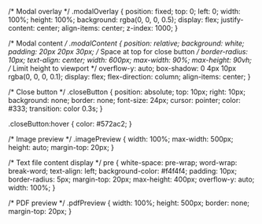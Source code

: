 /* Modal overlay */
.modalOverlay {
  position: fixed;
  top: 0;
  left: 0;
  width: 100%;
  height: 100%;
  background: rgba(0, 0, 0, 0.5);
  display: flex;
  justify-content: center;
  align-items: center;
  z-index: 1000;
}

/* Modal content */
.modalContent {
  position: relative;
  background: white;
  padding: 20px 20px 30px; /* Space at top for close button */
  border-radius: 10px;
  text-align: center;
  width: 600px;
  max-width: 90%;
  max-height: 90vh; /* Limit height to viewport */
  overflow-y: auto;
  box-shadow: 0 4px 10px rgba(0, 0, 0, 0.1);
  display: flex;
  flex-direction: column;
  align-items: center;
}

/* Close button */
.closeButton {
  position: absolute;
  top: 10px;
  right: 10px;
  background: none;
  border: none;
  font-size: 24px;
  cursor: pointer;
  color: #333;
  transition: color 0.3s;
}

.closeButton:hover {
  color: #572ac2;
}

/* Image preview */
.imagePreview {
  width: 100%;
  max-width: 500px;
  height: auto;
  margin-top: 20px;
}

/* Text file content display */
pre {
  white-space: pre-wrap;
  word-wrap: break-word;
  text-align: left;
  background-color: #f4f4f4;
  padding: 10px;
  border-radius: 5px;
  margin-top: 20px;
  max-height: 400px;
  overflow-y: auto;
  width: 100%;
}

/* PDF preview */
.pdfPreview {
  width: 100%;
  height: 500px;
  border: none;
  margin-top: 20px;
}
